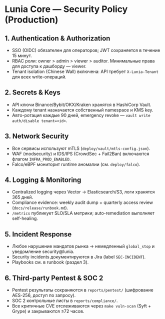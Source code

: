# Lunia Core — Security Policy (Production)

## 1. Authentication & Authorization

- SSO (OIDC) обязателен для операторов; JWT сохраняется в течение 15 минут.
- RBAC роли: owner > admin > viewer > auditor. Минимальные права для доступа к дашборду — viewer.
- Tenant isolation (Chinese Wall) включена: API требует `X-Lunia-Tenant` для всех write-операций.

## 2. Secrets & Keys

- API ключи Binance/Bybit/OKX/Kraken хранятся в HashiCorp Vault.
- Каждому tenant назначается собственный namespace и KMS key.
- Авто-ротация каждые 90 дней, emergency revoke — `vault write auth/disable tenant=<id>`.

## 3. Network Security

- Все сервисы используют mTLS (`deploy/vault/mtls-config.json`).
- WAF (modsecurity) и IDS/IPS (CrowdSec + Fail2Ban) включаются флагом `INFRA_PROD_ENABLED`.
- Falco/eBPF мониторит runtime аномалии (см. `deploy/falco`).

## 4. Logging & Monitoring

- Centralized logging через Vector → Elasticsearch/S3, логи хранятся 365 дней.
- Compliance evidence: weekly audit dump + quarterly access review (`docs/release/runbook.md`).
- `/metrics` публикует SLO/SLA метрики; auto-remediation выполняет self-healing.

## 5. Incident Response

- Любое нарушение мандатов рынка → немедленный `global_stop` и уведомление security@lunia.
- Security incidents документируются в Jira (label `SEC-INCIDENT`).
- Playbooks см. в runbook (раздел 3).

## 6. Third-party Pentest & SOC 2

- Pentest результаты сохраняются в `reports/pentest/` (шифрование AES-256, доступ по запросу).
- SOC 2 контрольные листы в `reports/compliance/`.
- Все критичные CVE отслеживаются через `make vuln-scan` (Syft + Grype) и закрываются ≤72 часов.

